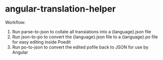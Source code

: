 # angular-translation-helper

Workflow:

1. Run parse-to-json to collate all translations into a {language}.json file
2. Run json-to-po to convert the {language}.json file to a {language}.po file for easy editing inside Poedit
3. Run po-to-json to convert the edited pofile back to JSON for use by Angular

